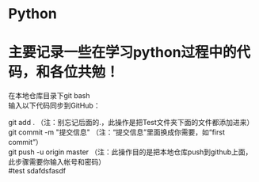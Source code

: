 # Python

# 主要记录一些在学习python过程中的代码，和各位共勉！



在本地仓库目录下git bash   
输入以下代码同步到GitHub：  

git add .                   （注：别忘记后面的.，此操作是把Test文件夹下面的文件都添加进来）  
git commit  -m  "提交信息"   （注：“提交信息”里面换成你需要，如“first commit”）  
git push -u origin master   （注：此操作目的是把本地仓库push到github上面，此步骤需要你输入帐号和密码）  
#test sdafdsfasdf
